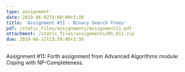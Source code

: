 ```yaml
---
type: assignment
date: 2019-06-02T4:00:00+3:30
title: 'Assignment #11 - Binary Search Trees'
pdf: /static_files/assignments/Assignment11.pdf
attachment: /static_files/assignments/DS_A11.zip
due: 2019-06-11T23:59:00+3:30
---
```

Assignment #11: Forth assignment from Advanced Algorithms module: Coping with NP-Completeness.
